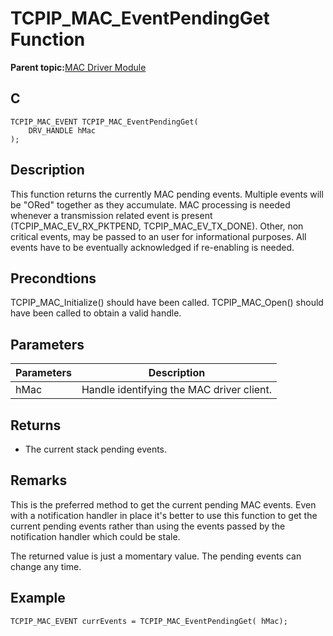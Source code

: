 # TCPIP\_MAC\_EventPendingGet Function

**Parent topic:**[MAC Driver Module](GUID-0C1AF471-66D4-472F-84AF-212E9E18B21D.md)

## C

```
TCPIP_MAC_EVENT TCPIP_MAC_EventPendingGet(
    DRV_HANDLE hMac
);
```

## Description

This function returns the currently MAC pending events. Multiple events will be "ORed" together as they accumulate. MAC processing is needed whenever a transmission related event is present \(TCPIP\_MAC\_EV\_RX\_PKTPEND, TCPIP\_MAC\_EV\_TX\_DONE\). Other, non critical events, may be passed to an user for informational purposes. All events have to be eventually acknowledged if re-enabling is needed.

## Precondtions

TCPIP\_MAC\_Initialize\(\) should have been called. TCPIP\_MAC\_Open\(\) should have been called to obtain a valid handle.

## Parameters

|Parameters|Description|
|----------|-----------|
|hMac|Handle identifying the MAC driver client.|

## Returns

-   The current stack pending events.


## Remarks

This is the preferred method to get the current pending MAC events. Even with a notification handler in place it's better to use this function to get the current pending events rather than using the events passed by the notification handler which could be stale.

The returned value is just a momentary value. The pending events can change any time.

## Example

```
TCPIP_MAC_EVENT currEvents = TCPIP_MAC_EventPendingGet( hMac);
```

